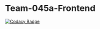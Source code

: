 # Team-045a-Frontend

[![Codacy Badge](https://api.codacy.com/project/badge/Grade/bfef0151efc245298dc53344d3cd41f7)](https://app.codacy.com/gh/BuildForSDGCohort2/Team-045a-Frontend?utm_source=github.com&utm_medium=referral&utm_content=BuildForSDGCohort2/Team-045a-Frontend&utm_campaign=Badge_Grade_Settings)